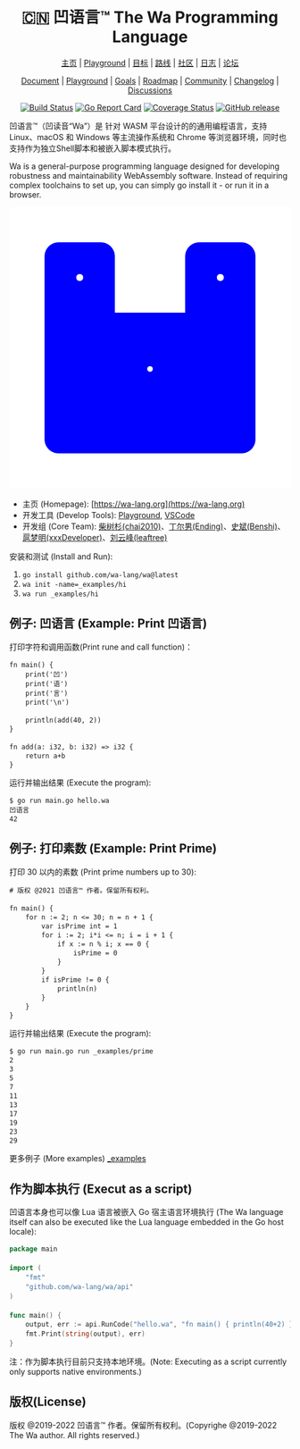 <div align="center">
<h1>🇨🇳 凹语言™ The Wa Programming Language</h1>

[主页](https://wa-lang.org) | [Playground](https://wa-lang.org/playground) | [目标](https://wa-lang.org/goals.html) | [路线](https://wa-lang.org/smalltalk/st0002.html) | [社区](https://wa-lang.org/community) | [日志](https://wa-lang.org/changelog.html) | [论坛](https://github.com/wa-lang/wa/discussions)

[Document](https://wa-lang.org) | [Playground](https://wa-lang.org/playground) | [Goals](https://wa-lang.org/goals.html) | [Roadmap](https://wa-lang.org/smalltalk/st0002.html) | [Community](https://wa-lang.org/community) | [Changelog](https://wa-lang.org/changelog.html) | [Discussions](https://github.com/wa-lang/wa/discussions)


</div>
<div align="center">

[![Build Status](https://github.com/wa-lang/wa/actions/workflows/wa.yml/badge.svg)](https://github.com/wa-lang/wa/actions/workflows/wa.yml)
[![Go Report Card](https://goreportcard.com/badge/github.com/wa-lang/wa)](https://goreportcard.com/report/github.com/wa-lang/wa)
[![Coverage Status](https://coveralls.io/repos/github/wa-lang/wa/badge.svg)](https://coveralls.io/github/wa-lang/wa)
[![GitHub release](https://img.shields.io/github/v/tag/wa-lang/wa.svg?label=release)](https://github.com/wa-lang/wa/releases)

</div>

凹语言™（凹读音“Wa”）是 针对 WASM 平台设计的的通用编程语言，支持 Linux、macOS 和 Windows 等主流操作系统和 Chrome 等浏览器环境，同时也支持作为独立Shell脚本和被嵌入脚本模式执行。

Wa is a general-purpose programming language designed for developing robustness and maintainability WebAssembly software.
Instead of requiring complex toolchains to set up, you can simply go install it - or run it in a browser.

![](docs/images/logo/logo-animate1-blue.svg)

- 主页 (Homepage): [https://wa-lang.org](https://wa-lang.org)
- 开发工具 (Develop Tools): [Playground](https://wa-lang.org/playground), [VSCode](https://marketplace.visualstudio.com/items?itemName=xxxDeveloper.vscode-wa)
- 开发组 (Core Team): [柴树杉(chai2010)](https://github.com/chai2010)、[丁尔男(Ending)](https://github.com/3dgen)、[史斌(Benshi)](https://github.com/benshi001)、[扈梦明(xxxDeveloper)](https://github.com/xxxDeveloper)、[刘云峰(leaftree)](https://github.com/leaftree)

安装和测试 (Install and Run):

1. `go install github.com/wa-lang/wa@latest`
2. `wa init -name=_examples/hi`
3. `wa run _examples/hi`

## 例子: 凹语言 (Example: Print 凹语言)

打印字符和调用函数(Print rune and call function)：

```
fn main() {
	print('凹')
	print('语')
	print('言')
	print('\n')

	println(add(40, 2))
}

fn add(a: i32, b: i32) => i32 {
	return a+b
}
```

运行并输出结果 (Execute the program):

```
$ go run main.go hello.wa 
凹语言
42
```

## 例子: 打印素数 (Example: Print Prime)

打印 30 以内的素数 (Print prime numbers up to 30):

```
# 版权 @2021 凹语言™ 作者。保留所有权利。

fn main() {
	for n := 2; n <= 30; n = n + 1 {
		var isPrime int = 1
		for i := 2; i*i <= n; i = i + 1 {
			if x := n % i; x == 0 {
				isPrime = 0
			}
		}
		if isPrime != 0 {
			println(n)
		}
	}
}
```

运行并输出结果 (Execute the program):

```
$ go run main.go run _examples/prime
2
3
5
7
11
13
17
19
23
29
```

更多例子 (More examples) [_examples](_examples)

## 作为脚本执行 (Execut as a script)

凹语言本身也可以像 Lua 语言被嵌入 Go 宿主语言环境执行 (The Wa language itself can also be executed like the Lua language embedded in the Go host locale):

```go
package main

import (
	"fmt"
	"github.com/wa-lang/wa/api"
)

func main() {
	output, err := api.RunCode("hello.wa", "fn main() { println(40+2) }")
	fmt.Print(string(output), err)
}
```

注：作为脚本执行目前只支持本地环境。(Note: Executing as a script currently only supports native environments.)

## 版权(License)

版权 @2019-2022 凹语言™ 作者。保留所有权利。(Copyrighe @2019-2022 The Wa author. All rights reserved.)
